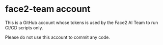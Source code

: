 # face2-team account

This is a GitHub account whose tokens
is used by the Face2 AI Team
to run CI/CD scripts only.

Please do not use this account to
commit any code.
